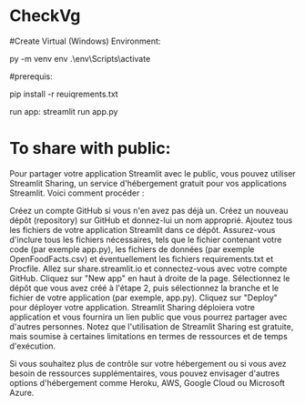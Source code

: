 # CheckVg
#Create Virtual (Windows) Environment:

py -m venv env
.\env\Scripts\activate


#prerequis: 

pip install -r reuiqrements.txt

run app: 
streamlit run app.py           

# To share with public: 

Pour partager votre application Streamlit avec le public, vous pouvez utiliser Streamlit Sharing, un service d'hébergement gratuit pour vos applications Streamlit. Voici comment procéder :

Créez un compte GitHub si vous n'en avez pas déjà un.
Créez un nouveau dépôt (repository) sur GitHub et donnez-lui un nom approprié.
Ajoutez tous les fichiers de votre application Streamlit dans ce dépôt. Assurez-vous d'inclure tous les fichiers nécessaires, tels que le fichier contenant votre code (par exemple app.py), les fichiers de données (par exemple OpenFoodFacts.csv) et éventuellement les fichiers requirements.txt et Procfile.
Allez sur share.streamlit.io et connectez-vous avec votre compte GitHub.
Cliquez sur "New app" en haut à droite de la page.
Sélectionnez le dépôt que vous avez créé à l'étape 2, puis sélectionnez la branche et le fichier de votre application (par exemple, app.py).
Cliquez sur "Deploy" pour déployer votre application.
Streamlit Sharing déploiera votre application et vous fournira un lien public que vous pourrez partager avec d'autres personnes. Notez que l'utilisation de Streamlit Sharing est gratuite, mais soumise à certaines limitations en termes de ressources et de temps d'exécution.

Si vous souhaitez plus de contrôle sur votre hébergement ou si vous avez besoin de ressources supplémentaires, vous pouvez envisager d'autres options d'hébergement comme Heroku, AWS, Google Cloud ou Microsoft Azure.



